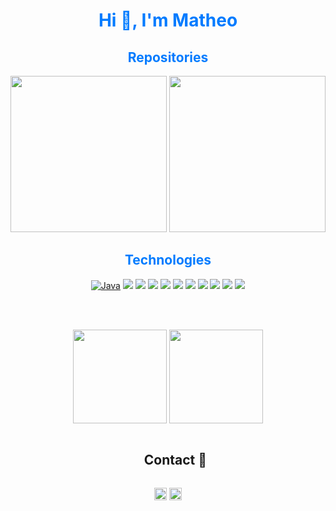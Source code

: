 <!--HI-->
<div align="center" style="color: #007bff;">
  <h1>Hi 👋, I'm Matheo</h1>
</div>

<!--REPOSITORIES-->
<h2 align="center" style="color: #007bff;">Repositories</h2>
<div align="center">
    <a href="https://github.com/MatheoLamiral/APU-UNLP"><img width="250" src="https://denvercoder1-github-readme-stats.vercel.app/api/pin/?username=MatheoLamiral&repo=APU-UNLP&theme=tokyonight&icon_color=F8D866"></a>
    <a href="https://github.com/MatheoLamiral/Python-UNLP"><img width="250" src="https://denvercoder1-github-readme-stats.vercel.app/api/pin/?username=MatheoLamiral&repo=Python-UNLP&theme=tokyonight&icon_color=F8D866"></a>
</div>

<!--TECHNOLOGIES-->
<h2 align="center" style="color: #007bff;">Technologies</h2>
<div align="center">
  <a href="https://github.com/search?q=user%3ADenverCoder1+language%3Ajava"><img alt="Java" src="https://custom-icon-badges.demolab.com/badge/Java-007396.svg?logo=java&logoColor=white"></a>
  <img src="https://img.shields.io/badge/Python-%233776AB?style=flat&logo=python&logoColor=white" />
  <img src="https://img.shields.io/badge/Jupyter-%23F37626?style=flat&logo=jupyter&logoColor=white" />
  <img src="https://img.shields.io/badge/Markdown-%23000000?style=flat&logo=markdown&logoColor=white" />
  <!--<img src="https://img.shields.io/badge/Pandas-%23150458?style=flat&logo=pandas&logoColor=white" />-->
  <img src="https://img.shields.io/badge/Git-%23F05032?style=flat&logo=git&logoColor=white" />
  <img src="https://img.shields.io/badge/Github-%23181717?style=flat&logo=github&logoColor=white" />
  <img src="https://img.shields.io/badge/Gitlab-%23FC6D26?style=flat&logo=gitlab&logoColor=white" />
  <img src="https://img.shields.io/badge/Amazon%20AWS-%23232F3E?style=flat&logo=amazon%20aws" />
  <img src="https://img.shields.io/badge/notion-%23000000?style=flat&logo=notion&logoColor=white" />
  <img src="https://img.shields.io/badge/Visual%20Studio%20Code-%23007ACC?style=flat&logo=visual%20studio%20code&logoColor=white" />
  <img src="https://img.shields.io/badge/Discord-%235865F2?style=flat&logo=discord&logoColor=white" />
</div>

<!-- SOME SPACE -->
<br><br>

<!--GITHUB STATISTICS-->
<p align="center">
  <img src="https://github-readme-stats-eight-theta.vercel.app/api?username=MatheoLamiral&show_icons=true&theme=tokyonight&border_color=474554" height="150" />
  <img src="https://github-readme-stats-eight-theta.vercel.app/api/top-langs/?username=MatheoLamiral&layout=compact&theme=tokyonight&border_color=474554" height="150"/>
</p>

<!--CONTACT ME-->
<div id="user-content-toc">
  <ul align="center">
    <summary><h2 style="display: inline-block">Contact 🤝</h2></summary>
  </ul>
</div>

<!--ICONS AND LINKS-->
<p align="center">
  <a href="https://www.linkedin.com/in/matheo-lamiral-a108a7305/" target="blank"><img align="center"src="https://img.shields.io/badge/linkedin-%231DA1F2.svg?style=flat&logo=linkedin&logoColor=white"alt="azzar" height="20"/></a>
  <a href="mailto:matheolamiral@gmail.com" target="blank"><img align="center"src="https://img.shields.io/badge/gmail-EA4335.svg?style=flat&logo=gmail&logoColor=white"alt="azzar" height="20"/></a>
</p>
